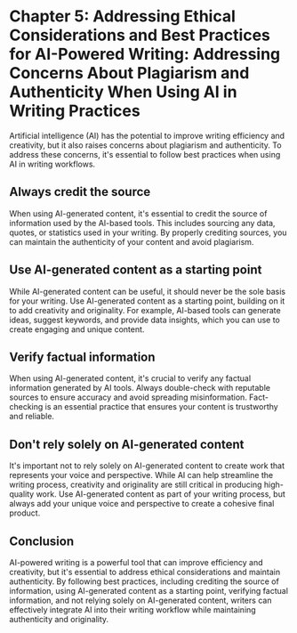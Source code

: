 Chapter 5: Addressing Ethical Considerations and Best Practices for AI-Powered Writing: Addressing Concerns About Plagiarism and Authenticity When Using AI in Writing Practices
================================================================================================================================================================================

Artificial intelligence (AI) has the potential to improve writing efficiency and creativity, but it also raises concerns about plagiarism and authenticity. To address these concerns, it's essential to follow best practices when using AI in writing workflows.

Always credit the source
------------------------

When using AI-generated content, it's essential to credit the source of information used by the AI-based tools. This includes sourcing any data, quotes, or statistics used in your writing. By properly crediting sources, you can maintain the authenticity of your content and avoid plagiarism.

Use AI-generated content as a starting point
--------------------------------------------

While AI-generated content can be useful, it should never be the sole basis for your writing. Use AI-generated content as a starting point, building on it to add creativity and originality. For example, AI-based tools can generate ideas, suggest keywords, and provide data insights, which you can use to create engaging and unique content.

Verify factual information
--------------------------

When using AI-generated content, it's crucial to verify any factual information generated by AI tools. Always double-check with reputable sources to ensure accuracy and avoid spreading misinformation. Fact-checking is an essential practice that ensures your content is trustworthy and reliable.

Don't rely solely on AI-generated content
-----------------------------------------

It's important not to rely solely on AI-generated content to create work that represents your voice and perspective. While AI can help streamline the writing process, creativity and originality are still critical in producing high-quality work. Use AI-generated content as part of your writing process, but always add your unique voice and perspective to create a cohesive final product.

Conclusion
----------

AI-powered writing is a powerful tool that can improve efficiency and creativity, but it's essential to address ethical considerations and maintain authenticity. By following best practices, including crediting the source of information, using AI-generated content as a starting point, verifying factual information, and not relying solely on AI-generated content, writers can effectively integrate AI into their writing workflow while maintaining authenticity and originality.
